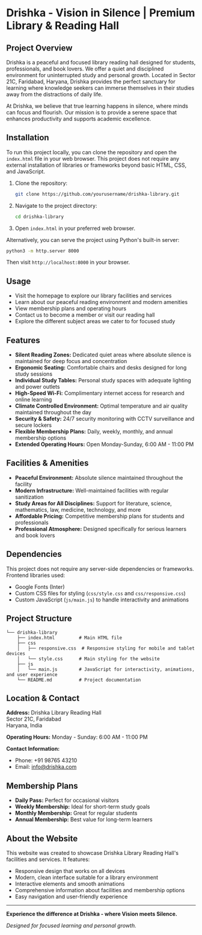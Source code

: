 # Drishka - Vision in Silence | Premium Library & Reading Hall

## Project Overview

Drishka is a peaceful and focused library reading hall designed for students, professionals, and book lovers. We offer a quiet and disciplined environment for uninterrupted study and personal growth. Located in Sector 21C, Faridabad, Haryana, Drishka provides the perfect sanctuary for learning where knowledge seekers can immerse themselves in their studies away from the distractions of daily life.

At Drishka, we believe that true learning happens in silence, where minds can focus and flourish. Our mission is to provide a serene space that enhances productivity and supports academic excellence.

## Installation

To run this project locally, you can clone the repository and open the `index.html` file in your web browser. This project does not require any external installation of libraries or frameworks beyond basic HTML, CSS, and JavaScript.

1. Clone the repository:
   ```bash
   git clone https://github.com/yourusername/drishka-library.git
   ```
2. Navigate to the project directory:
   ```bash
   cd drishka-library
   ```
3. Open `index.html` in your preferred web browser.

Alternatively, you can serve the project using Python's built-in server:
```bash
python3 -m http.server 8000
```
Then visit `http://localhost:8000` in your browser.

## Usage

- Visit the homepage to explore our library facilities and services
- Learn about our peaceful reading environment and modern amenities
- View membership plans and operating hours
- Contact us to become a member or visit our reading hall
- Explore the different subject areas we cater to for focused study

## Features

- **Silent Reading Zones:** Dedicated quiet areas where absolute silence is maintained for deep focus and concentration
- **Ergonomic Seating:** Comfortable chairs and desks designed for long study sessions
- **Individual Study Tables:** Personal study spaces with adequate lighting and power outlets
- **High-Speed Wi-Fi:** Complimentary internet access for research and online learning
- **Climate Controlled Environment:** Optimal temperature and air quality maintained throughout the day
- **Security & Safety:** 24/7 security monitoring with CCTV surveillance and secure lockers
- **Flexible Membership Plans:** Daily, weekly, monthly, and annual membership options
- **Extended Operating Hours:** Open Monday-Sunday, 6:00 AM - 11:00 PM

## Facilities & Amenities

- **Peaceful Environment:** Absolute silence maintained throughout the facility
- **Modern Infrastructure:** Well-maintained facilities with regular sanitization
- **Study Areas for All Disciplines:** Support for literature, science, mathematics, law, medicine, technology, and more
- **Affordable Pricing:** Competitive membership plans for students and professionals
- **Professional Atmosphere:** Designed specifically for serious learners and book lovers

## Dependencies

This project does not require any server-side dependencies or frameworks. Frontend libraries used:
- Google Fonts (Inter)
- Custom CSS files for styling (`css/style.css` and `css/responsive.css`)
- Custom JavaScript (`js/main.js`) to handle interactivity and animations

## Project Structure

```plaintext
└── drishka-library
    ├── index.html         # Main HTML file
    ├── css
    │   ├── responsive.css  # Responsive styling for mobile and tablet devices
    │   └── style.css      # Main styling for the website
    ├── js
    │   └── main.js        # JavaScript for interactivity, animations, and user experience
    └── README.md          # Project documentation
```

## Location & Contact

**Address:**
Drishka Library Reading Hall  
Sector 21C, Faridabad  
Haryana, India

**Operating Hours:**
Monday - Sunday: 6:00 AM - 11:00 PM

**Contact Information:**
- Phone: +91 98765 43210
- Email: info@drishka.com

## Membership Plans

- **Daily Pass:** Perfect for occasional visitors
- **Weekly Membership:** Ideal for short-term study goals
- **Monthly Membership:** Great for regular students
- **Annual Membership:** Best value for long-term learners

## About the Website

This website was created to showcase Drishka Library Reading Hall's facilities and services. It features:
- Responsive design that works on all devices
- Modern, clean interface suitable for a library environment
- Interactive elements and smooth animations
- Comprehensive information about facilities and membership options
- Easy navigation and user-friendly experience

---

**Experience the difference at Drishka - where Vision meets Silence.**

*Designed for focused learning and personal growth.*

